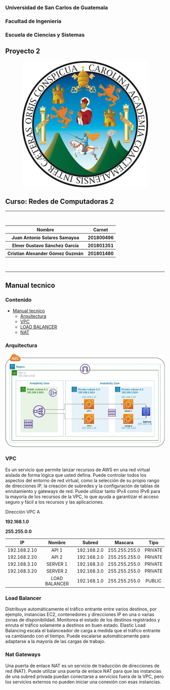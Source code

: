 ### Universidad de San Carlos de Guatemala

### Facultad de Ingeniería

### Escuela de Ciencias y Sistemas

## Proyecto 2

<div>
    <p align="center">
       <img src="../resource/usac.png" width="400" alt="inicio"> 
  <p>
</div>

## Curso: Redes de Computadoras 2

<hr>
<br>
<div>
    <table>
        <tr>
            <th>Nombre</th>
            <th>Carnet</th>
        </tr>
        <tr>
            <th>Juan Antonio Solares Samayoa</th>
            <th>201800496</th>
        </tr>
        <tr>
            <th>Elmer Gustavo Sánchez García</th>
            <th>201801351</th>
        </tr>
        <tr>
            <th>Cristian Alexander Gómez Guzmán</th>
            <th>201801480</th>
        </tr>
    </table>
</div>
<br>
<hr>

## Manual tecnico

### Contenido

- [Manual tecnico](#manual-tecnico)
  - [Arquitectura](#arquitectura)
  - [VPC](#vpc)
  - [LOAD BALANCER](#load-balancer)
  - [NAT](#nat-gateways)
  <!-- - [Seguridad](#seguiridad) -->


### **Arquitectura**
<div>
  <p align="center">
    <img src="../resource/arquitectura2.jpeg" width="1500" alt="inicio"> 
  <p>
</div>


### **VPC**

Es un servicio que permite lanzar recursos de AWS en una red virtual aislada de forma lógica que usted defina. Puede controlar todos los aspectos del entorno de red virtual, como la selección de su propio rango de direcciones IP, la creación de subredes y la configuración de tablas de enrutamiento y gateways de red. Puede utilizar tanto IPv4 como IPv6 para la mayoría de los recursos de la VPC, lo que ayuda a garantizar el acceso seguro y fácil a los recursos y las aplicaciones.

Dirección VPC A

**192.168.1.0**

**255.255.0.0**

|    **IP**    |   **Nombre**  |  **Subred** |  **Mascara**  | **Tipo** |
|:------------:|:-------------:|:-----------:|:-------------:|:--------:|
| 192.168.2.10 |     API 1     | 192.168.2.0 | 255.255.255.0 |  PRIVATE |
| 192.168.2.20 |     API 2     | 192.168.2.0 | 255.255.255.0 |  PRIVATE |
| 192.168.3.10 |    SERVER 1   | 192.168.3.0 | 255.255.255.0 |  PRIVATE |
| 192.168.3.20 |    SERVER 2   | 192.168.3.0 | 255.255.255.0 |  PRIVATE |
|              | LOAD BALANCER | 192.168.1.0 | 255.255.255.0 |  PUBLIC  |


### **Load Balancer**

Distribuye automáticamente el tráfico entrante entre varios destinos, por ejemplo, instancias EC2, contenedores y direcciones IP en una o varias zonas de disponibilidad. Monitorea el estado de los destinos registrados y enruta el tráfico solamente a destinos en buen estado. Elastic Load Balancing escala el balanceador de carga a medida que el tráfico entrante va cambiando con el tiempo. Puede escalarse automáticamente para adaptarse a la mayoría de las cargas de trabajo.

### **Nat Gateways**

Una puerta de enlace NAT es un servicio de traducción de direcciones de red (NAT). Puede utilizar una puerta de enlace NAT para que las instancias de una subred privada puedan conectarse a servicios fuera de la VPC, pero los servicios externos no pueden iniciar una conexión con esas instancias.


<!-- ### **Seguiridad** -->
